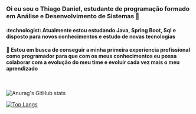 <h3> Oi eu sou o Thiago Daniel, estudante de programação formado em Análise e Desenvolvimento de Sistemas 👋 </h3>
<h4> :technologist: Atualmente estou estudando Java, Spring Boot, Sql e disposto para novos conhecimentos e estudo de novas tecnologias </h4>
<h4> 🌱 Estou em busca de conseguir a minha primeira experiencia profissional como programador para 
  que com os meus conhecimentos eu possa colaborar com a evolução do meu time e evoluir cada vez mais o meu aprendizado </h4>


<div style="display: inline_block"><br>

![Anurag's GitHub stats](https://github-readme-stats.vercel.app/api?username=thiagoDaniel&show_icons=true&theme=transparent)
  
  
[![Top Langs](https://github-readme-stats.vercel.app/api/top-langs/?username=thiagoDaniel&layout=compact)](https://github.com/anuraghazra/github-readme-stats)


